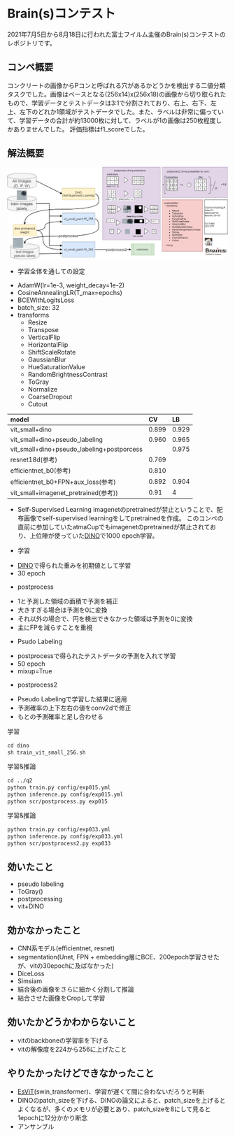 # Brain(s)コンテスト
2021年7月5日から8月18日に行われた富士フイルム主催のBrain(s)コンテストのレポジトリです。


## コンペ概要
コンクリートの画像からPコンと呼ばれる穴があるかどうかを検出する二値分類タスクでした。画像はベースとなる(256x14)x(256x18)の画像から切り取られたもので、学習データとテストデータは3:1で分割されており、右上、右下、左上、左下のどれか1領域がテストデータでした。また、ラベルは非常に偏っていて、学習データの合計が約13000枚に対して、ラベルが1の画像は250枚程度しかありませんでした。
評価指標はf1_scoreでした。

## 解法概要

![solution](solution.jpg)

* 学習全体を通しての設定
- AdamW(lr=1e-3, weight_decay=1e-2)
- CosineAnnealingLR(T_max=epochs)
- BCEWithLogitsLoss
- batch_size: 32
- transforms
  - Resize
  - Transpose
  - VerticalFlip
  - HorizontalFlip
  - ShiftScaleRotate
  - GaussianBlur
  - HueSaturationValue
  - RandomBrightnessContrast
  - ToGray
  - Normalize
  - CoarseDropout
  - Cutout
  
|model|CV|LB|
|:-|:-|:-|
|vit_small+dino|0.899|0.929|
|vit_small+dino+pseudo_labeling|0.960|0.965|
|vit_small+dino+pseudo_labeling+postporcess||0.975|
|resnet18d(参考)|0.769||
|efficientnet_b0(参考)|0.810||
|efficientnet_b0+FPN+aux_loss(参考)|0.892|0.904|
|vit_small+imagenet_pretrained(参考))|0.91|4|


* Self-Supervised Learning
imagenetのpretrainedが禁止ということで、配布画像でself-supervised learningをしてpretrainedを作成。
このコンペの直前に参加していたatmaCupでもimagenetのpretrainedが禁止されており、上位陣が使っていた[DINO](https://arxiv.org/abs/2104.14294)で1000 epoch学習。

* 学習
- [DINO](https://arxiv.org/abs/2104.14294)で得られた重みを初期値として学習
- 30 epoch


* postprocess
- 1と予測した領域の面積で予測を補正
- 大きすぎる場合は予測を0に変換
- それ以外の場合で、円を検出できなかった領域は予測を0に変換
- 主にFPを減らすことを重視

* Psudo Labeling
- postprocessで得られたテストデータの予測を入れて学習
- 50 epoch
- mixup=True


* postprocess2
- Pseudo Labelingで学習した結果に適用
- 予測確率の上下左右の値をconv2dで修正
- もとの予測確率と足し合わせる



学習
```
cd dino
sh train_vit_small_256.sh
```

学習&推論
```
cd ../q2
python train.py config/exp015.yml
python inference.py config/exp015.yml
python scr/postprocess.py exp015
```

学習&推論
```
python train.py config/exp033.yml
python inference.py config/exp033.yml
python scr/postprocess2.py exp033
```


## 効いたこと
* pseudo labeling
* ToGray()
* postprocessing
* vit+DINO

## 効かなかったこと
* CNN系モデル(efficientnet, resnet)
* segmentation(Unet, FPN + embedding層にBCE、200epoch学習させたが、vitの30epochに及ばなかった)
* DiceLoss
* Simsiam
* 結合後の画像をさらに細かく分割して推論
* 結合させた画像をCropして学習

## 効いたかどうかわからないこと
* vitのbackboneの学習率を下げる
* vitの解像度を224から256に上げたこと

## やりたかったけどできなかったこと
* [EsViT](https://arxiv.org/abs/2106.09785v1)(swin_transformer)、学習が遅くて間に合わないだろうと判断
* DINOのpatch_sizeを下げる、DINOの論文によると、patch_sizeを上げるとよくなるが、多くのメモリが必要とあり、patch_sizeを8にして見ると1epochに12分かかり断念
* アンサンブル